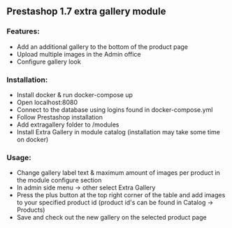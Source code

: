 ## Prestashop 1.7 extra gallery module

### Features:

- Add an additional gallery to the bottom of the product page
- Upload multiple images in the Admin office
- Configure gallery look

### Installation:

- Install docker & run docker-compose up
- Open localhost:8080
- Connect to the database using logins found in docker-compose.yml
- Follow Prestashop installation
- Add extragallery folder to /modules
- Install Extra Gallery in module catalog (installation may take some time on docker)

### Usage:

- Change gallery label text & maximum amount of images per product in the module configure section
- In admin side menu -> other select Extra Gallery
- Press the plus button at the top right corner of the table and add images to your specified product id (product id's can be found in Catalog -> Products)
- Save and check out the new gallery on the selected product page
